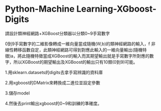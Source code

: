 # Python-Machine Learning-XGboost-Digits
請設計類神經網路+XGBoost分類器以分類0~9手寫數字


0到9手寫數字的二維影像轉成一維向量當成隨機(W,b)的類神經網路的輸入，f 非線性轉移函數自定，此類神經網路可得到對應此輸入的一維向量輸出(隨機特徵)a，將此隨機特徵當成XGBoost的輸入而其期望輸出就是手寫數字所對應的數字，所以XGBoost的期望輸出及XGBoost的輸出只有10類(0到9)可能。

1.用sklearn.datasets的digits去拿手寫辨識的資料庫

2.用xgboost的DMatrix來轉換成二進位並設定參數

3.儲存model

4.然後去print輸出xgboost的0~9和訓練的準確度。
